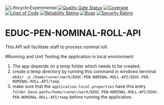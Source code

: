 ![Lifecycle:Experimental](https://img.shields.io/badge/Lifecycle-Experimental-339999)
[![Quality Gate Status](https://sonarcloud.io/api/project_badges/measure?project=bcgov_EDUC-PEN-NOMINAL-ROLL-API&metric=alert_status)](https://sonarcloud.io/dashboard?id=bcgov_EDUC-PEN-NOMINAL-ROLL-API)
[![Coverage](https://sonarcloud.io/api/project_badges/measure?project=bcgov_EDUC-PEN-NOMINAL-ROLL-API&metric=coverage)](https://sonarcloud.io/dashboard?id=bcgov_EDUC-PEN-NOMINAL-ROLL-API)
[![Lines of Code](https://sonarcloud.io/api/project_badges/measure?project=bcgov_EDUC-PEN-NOMINAL-ROLL-API&metric=ncloc)](https://sonarcloud.io/dashboard?id=bcgov_EDUC-PEN-NOMINAL-ROLL-API)
[![Reliability Rating](https://sonarcloud.io/api/project_badges/measure?project=bcgov_EDUC-PEN-NOMINAL-ROLL-API&metric=reliability_rating)](https://sonarcloud.io/dashboard?id=bcgov_EDUC-PEN-NOMINAL-ROLL-API)
[![Bugs](https://sonarcloud.io/api/project_badges/measure?project=bcgov_EDUC-PEN-NOMINAL-ROLL-API&metric=bugs)](https://sonarcloud.io/dashboard?id=bcgov_EDUC-PEN-NOMINAL-ROLL-API)
[![Security Rating](https://sonarcloud.io/api/project_badges/measure?project=bcgov_EDUC-STUDENT-API&metric=security_rating)](https://sonarcloud.io/dashboard?id=bcgov_EDUC-PEN-NOMINAL-ROLL-API)
# EDUC-PEN-NOMINAL-ROLL-API
This API will facilitate staff to process nominal roll.

#Running and Unit Testing the application in local environment
1. The app depends on a temp folder which needs to be created.
2. create a temp directory by running this command in windows terminal `mkdir -p /home/runner/work/EDUC-PEN-NOMINAL-ROLL-API/EDUC-PEN-NOMINAL-ROLL-API/temp`
3. make sure that the `application-local.properties` have this entry `folder.base.path=/home/runner/work/EDUC-PEN-NOMINAL-ROLL-API/EDUC-PEN-NOMINAL-ROLL-API/temp` before running the application.

